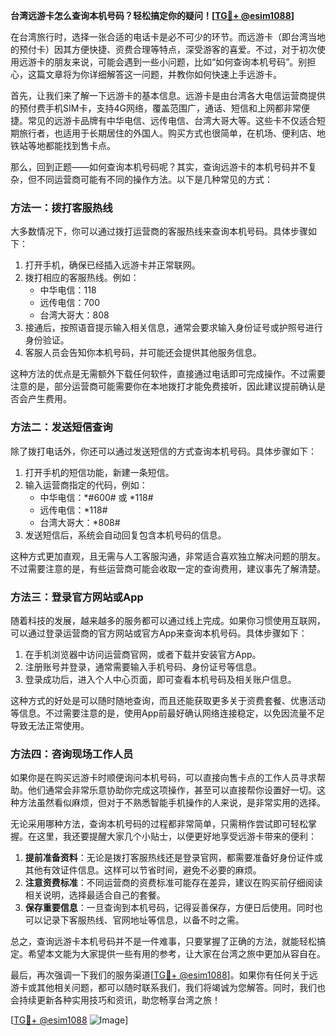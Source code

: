 **台湾远游卡怎么查询本机号码？轻松搞定你的疑问！[[TG💪+ @esim1088](https://t.me/s/esim1088)]**

在台湾旅行时，选择一张合适的电话卡是必不可少的环节。而远游卡（即台湾当地的预付卡）因其方便快捷、资费合理等特点，深受游客的喜爱。不过，对于初次使用远游卡的朋友来说，可能会遇到一些小问题，比如“如何查询本机号码”。别担心，这篇文章将为你详细解答这一问题，并教你如何快速上手远游卡。

首先，让我们来了解一下远游卡的基本信息。远游卡是由台湾各大电信运营商提供的预付费手机SIM卡，支持4G网络，覆盖范围广，通话、短信和上网都非常便捷。常见的远游卡品牌有中华电信、远传电信、台湾大哥大等。这些卡不仅适合短期旅行者，也适用于长期居住的外国人。购买方式也很简单，在机场、便利店、地铁站等地都能找到售卡点。

那么，回到正题——如何查询本机号码呢？其实，查询远游卡的本机号码并不复杂，但不同运营商可能有不同的操作方法。以下是几种常见的方式：

### 方法一：拨打客服热线

大多数情况下，你可以通过拨打运营商的客服热线来查询本机号码。具体步骤如下：

1. 打开手机，确保已经插入远游卡并正常联网。
2. 拨打相应的客服热线。例如：
   - 中华电信：118
   - 远传电信：700
   - 台湾大哥大：808
3. 接通后，按照语音提示输入相关信息，通常会要求输入身份证号或护照号进行身份验证。
4. 客服人员会告知你本机号码，并可能还会提供其他服务信息。

这种方法的优点是无需额外下载任何软件，直接通过电话即可完成操作。不过需要注意的是，部分运营商可能需要你在本地拨打才能免费接听，因此建议提前确认是否会产生费用。

### 方法二：发送短信查询

除了拨打电话外，你还可以通过发送短信的方式查询本机号码。具体步骤如下：

1. 打开手机的短信功能，新建一条短信。
2. 输入运营商指定的代码，例如：
   - 中华电信：*#600# 或 *118#
   - 远传电信：*118#
   - 台湾大哥大：*808#
3. 发送短信后，系统会自动回复包含本机号码的信息。

这种方式更加直观，且无需与人工客服沟通，非常适合喜欢独立解决问题的朋友。不过需要注意的是，有些运营商可能会收取一定的查询费用，建议事先了解清楚。

### 方法三：登录官方网站或App

随着科技的发展，越来越多的服务都可以通过线上完成。如果你习惯使用互联网，可以通过登录运营商的官方网站或官方App来查询本机号码。具体步骤如下：

1. 在手机浏览器中访问运营商官网，或者下载并安装官方App。
2. 注册账号并登录，通常需要输入手机号码、身份证号等信息。
3. 登录成功后，进入个人中心页面，即可查看本机号码及相关账户信息。

这种方式的好处是可以随时随地查询，而且还能获取更多关于资费套餐、优惠活动等信息。不过需要注意的是，使用App前最好确认网络连接稳定，以免因流量不足导致无法正常使用。

### 方法四：咨询现场工作人员

如果你是在购买远游卡时顺便询问本机号码，可以直接向售卡点的工作人员寻求帮助。他们通常会非常乐意协助你完成这项操作，甚至可以直接帮你设置好一切。这种方法虽然看似麻烦，但对于不熟悉智能手机操作的人来说，是非常实用的选择。

无论采用哪种方法，查询本机号码的过程都非常简单，只需稍作尝试即可轻松掌握。在这里，我还要提醒大家几个小贴士，以便更好地享受远游卡带来的便利：

1. **提前准备资料**：无论是拨打客服热线还是登录官网，都需要准备好身份证件或其他有效证件信息。这样可以节省时间，避免不必要的麻烦。
2. **注意资费标准**：不同运营商的资费标准可能存在差异，建议在购买前仔细阅读相关说明，选择最适合自己的套餐。
3. **保存重要信息**：一旦查询到本机号码，记得妥善保存，方便日后使用。同时也可以记录下客服热线、官网地址等信息，以备不时之需。

总之，查询远游卡本机号码并不是一件难事，只要掌握了正确的方法，就能轻松搞定。希望本文能为大家提供一些有用的参考，让大家在台湾之旅中更加从容自在。

最后，再次强调一下我们的服务渠道[[TG💪+ @esim1088](https://t.me/s/esim1088)]。如果你有任何关于远游卡或其他相关问题，都可以随时联系我们，我们将竭诚为您解答。同时，我们也会持续更新各种实用技巧和资讯，助您畅享台湾之旅！

[[TG💪+ @esim1088](https://t.me/s/esim1088) ![Image](https://i.postimg.cc/4NQfJmqS/Snipaste-2025-05-13-00-14-12.png)]